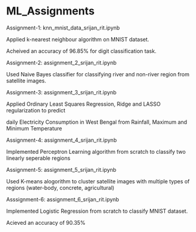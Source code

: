 # ML_Assignments
Assignment-1: knn_mnist_data_srijan_rit.ipynb

Applied k-nearest neighbour algorithm on MNIST dataset.

Acheived an accuracy of 96.85% for digit classification task.

Assignment-2: assignment_2_srijan_rit.ipynb

Used Naive Bayes classifier for classifying river and non-river region from satellite images.

Assignment-3: assignment_3_srijan_rit.ipynb

Applied Ordinary Least Squares Regression, Ridge and LASSO regularization to predict 

daily Electricity Consumption in West Bengal from Rainfall, Maximum and Minimum Temperature

Assignment-4: assignment_4_srijan_rit.ipynb

Implemented Perceptron Learning algorithm from scratch to classify two linearly seperable regions

Assignment-5: assignment_5_srijan_rit.ipynb

Used K-means alogorithm to cluster satellite images with multiple types of regions (water-body, concrete, agricultural)

Asssignment-6: assignment_6_srijan_rit.ipynb

Implemented Logistic Regression from scratch to classify MNIST dataset.

Acieved an accuracy of 90.35%
